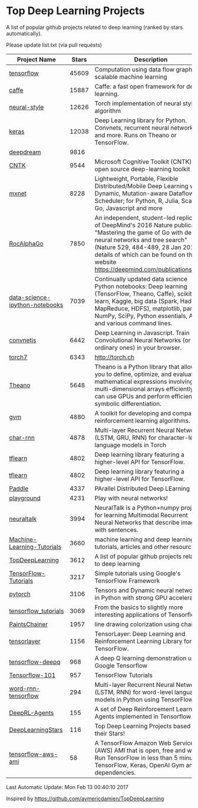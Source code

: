 # Top Deep Learning Projects
A list of popular github projects related to deep learning (ranked by stars automatically).

Please update list.txt (via pull requests)

| Project Name| Stars | Description 
| ------- | ------ | ------  
| [tensorflow](https://github.com/tensorflow/tensorflow) | 45609 | Computation using data flow graphs for scalable machine learning |  
| [caffe](https://github.com/BVLC/caffe) | 15887 | Caffe: a fast open framework for deep learning. |  
| [neural-style](https://github.com/jcjohnson/neural-style) | 12626 | Torch implementation of neural style algorithm |  
| [keras](https://github.com/fchollet/keras) | 12038 | Deep Learning library for Python. Convnets, recurrent neural networks, and more. Runs on Theano or TensorFlow. |  
| [deepdream](https://github.com/google/deepdream) | 9816 |  |  
| [CNTK](https://github.com/Microsoft/CNTK) | 9544 | Microsoft Cognitive Toolkit (CNTK), an open source deep-learning toolkit |  
| [mxnet](https://github.com/dmlc/mxnet) | 8228 | Lightweight, Portable, Flexible Distributed/Mobile Deep Learning with Dynamic, Mutation-aware Dataflow Dep Scheduler; for Python, R, Julia, Scala, Go, Javascript and more |  
| [RocAlphaGo](https://github.com/Rochester-NRT/RocAlphaGo) | 7850 | An independent, student-led replication of DeepMind's 2016 Nature publication, "Mastering the game of Go with deep neural networks and tree search" (Nature 529, 484-489, 28 Jan 2016), details of which can be found on their website https://deepmind.com/publications.html. |  
| [data-science-ipython-notebooks](https://github.com/donnemartin/data-science-ipython-notebooks) | 7039 | Continually updated data science Python notebooks: Deep learning (TensorFlow, Theano, Caffe), scikit-learn, Kaggle, big data (Spark, Hadoop MapReduce, HDFS), matplotlib, pandas, NumPy, SciPy, Python essentials, AWS, and various command lines. |  
| [convnetjs](https://github.com/karpathy/convnetjs) | 6442 | Deep Learning in Javascript. Train Convolutional Neural Networks (or ordinary ones) in your browser. |  
| [torch7](https://github.com/torch/torch7) | 6343 | http://torch.ch |  
| [Theano](https://github.com/Theano/Theano) | 5648 | Theano is a Python library that allows you to define, optimize, and evaluate mathematical expressions involving multi-dimensional arrays efficiently. It can use GPUs and perform efficient symbolic differentiation. |  
| [gym](https://github.com/openai/gym) | 4880 | A toolkit for developing and comparing reinforcement learning algorithms. |  
| [char-rnn](https://github.com/karpathy/char-rnn) | 4878 | Multi-layer Recurrent Neural Networks (LSTM, GRU, RNN) for character-level language models in Torch |  
| [tflearn](https://github.com/tflearn/tflearn) | 4802 | Deep learning library featuring a higher-level API for TensorFlow. |  
| [tflearn](https://github.com/tflearn/tflearn) | 4802 | Deep learning library featuring a higher-level API for TensorFlow. |  
| [Paddle](https://github.com/PaddlePaddle/Paddle) | 4337 | PArallel Distributed Deep LEarning |  
| [playground](https://github.com/tensorflow/playground) | 4231 | Play with neural networks! |  
| [neuraltalk](https://github.com/karpathy/neuraltalk) | 3994 | NeuralTalk is a Python+numpy project for learning Multimodal Recurrent Neural Networks that describe images with sentences. |  
| [Machine-Learning-Tutorials](https://github.com/ujjwalkarn/Machine-Learning-Tutorials) | 3660 | machine learning and deep learning tutorials, articles and other resources  |  
| [TopDeepLearning](https://github.com/aymericdamien/TopDeepLearning) | 3612 | A list of popular github projects related to deep learning |  
| [TensorFlow-Tutorials](https://github.com/nlintz/TensorFlow-Tutorials) | 3217 | Simple tutorials using Google's TensorFlow Framework |  
| [pytorch](https://github.com/pytorch/pytorch) | 3106 | Tensors and Dynamic neural networks in Python  with strong GPU acceleration |  
| [tensorflow_tutorials](https://github.com/pkmital/tensorflow_tutorials) | 3069 | From the basics to slightly more interesting applications of Tensorflow |  
| [PaintsChainer](https://github.com/pfnet/PaintsChainer) | 1957 | line drawing colorization using chainer |  
| [tensorlayer](https://github.com/zsdonghao/tensorlayer) | 1156 | TensorLayer: Deep Learning and Reinforcement Learning Library for TensorFlow. |  
| [tensorflow-deepq](https://github.com/nivwusquorum/tensorflow-deepq) | 968 | A deep Q learning demonstration using Google Tensorflow |  
| [Tensorflow-101](https://github.com/sjchoi86/Tensorflow-101) | 957 | TensorFlow Tutorials |  
| [word-rnn-tensorflow](https://github.com/hunkim/word-rnn-tensorflow) | 294 | Multi-layer Recurrent Neural Networks (LSTM, RNN) for word-level language models in Python using TensorFlow. |  
| [DeepRL-Agents](https://github.com/awjuliani/DeepRL-Agents) | 155 | A set of Deep Reinforcement Learning Agents implemented in Tensorflow. |  
| [DeepLearningStars](https://github.com/hunkim/DeepLearningStars) | 116 | Top Deep Learning Projects based on their Stars! |  
| [tensorflow-aws-ami](https://github.com/ritchieng/tensorflow-aws-ami) | 58 | A TensorFlow Amazon Web Service (AWS) AMI that is open, free and works. Run TensorFlow in less than 5 minutes. TensorFlow, Keras, OpenAI Gym and all dependencies. |  

Last Automatic Update: Mon Feb 13 00:40:10 2017

Inspired by https://github.com/aymericdamien/TopDeepLearning